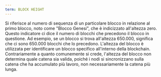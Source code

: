 ```yaml
---
term: BLOCK HEIGHT
---
```


Si riferisce al numero di sequenza di un particolare blocco in relazione al primo blocco, noto come "Blocco Genesi", che è indicizzato all'altezza zero. Questo indicatore ci dice il numero di blocchi che precedono il blocco in questione. Ad esempio, se un blocco si trova all'altezza 650.000, significa che ci sono 650.000 blocchi che lo precedono. L'altezza del blocco è utilizzata per identificare un blocco specifico all'interno della blockchain. Contrariamente a quanto comunemente si crede, l'altezza del blocco non determina quale catena sia valida, poiché i nodi si sincronizzano sulla catena che ha accumulato più lavoro, non necessariamente la catena più lunga.